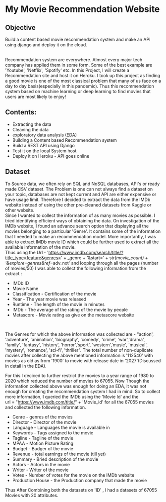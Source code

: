 <h1> My Movie Recommendation Website </h1>

<h2> Objective </h2>
Build a content based movie recommendation system and make an API using django and deploy it on the cloud. </br> </br>

Recommendation system are everywhere. Almost every major tech company has applied them in some form. Some of the best example are 'Youtube', 'Netflix', 'Spotify' etc. In this Project, I will create a Recommendation site and host it on Heroku. I took up this project as finding a good movie is one of the most classical problem that many of us face on a day to day basis(especially in this pandemic). Thus this recommendation system based on machine learning or deep learning to find movies that users are most likely to enjoy! </br>

<h2> Contents:</h2>
<ul>
  <li> Extracting the data </li>
  <li> Cleaning the data </li>
  <li> exploratory data analysis (EDA) </li>
  <li> Building a Content based Recommendation system </li>
  <li> Build a REST API using Django </li>
  <li> Test it on the local System host </li>
  <li> Deploy it on Heroku - API goes online </li>
</ul>

<h2> Dataset</h2>

To Source data, we often rely on SQL and NoSQL databases, API's or ready made CSV dataset. The Problem is one can not always find a dataset on your topic, databases are not kept current and API are either expensive or have usage limit. Therefore I decided to extract the data from the IMDb website instead of using the other pre-cleaned datasets from Kaggle or other website. </br>
Since I wanted to collect the information of as many movies as possible. I tried identifying efficient ways of obtaining the data. On investigation of the IMDb website, I found an advance search option that displaying all the movies belonging to a particular 'Genre'. It contains some of the information that I needed to make an recommendation model. More importantly, I was able to extract IMDb movie ID which could be further used to extract all the available information of the movie.  </br>
Thus using the Url - 'https://www.imdb.com/search/title/?title_type=feature&genres=' + _genre + '&start=' + str(_movie_count) + '&explore=genres&ref_=adv_nxt' and looping through all the pages (number of movies/50) I was able to collect the following information from the extract : 
<ul>
  <li> IMDb ID </li>
  <li> Movie Name </li>
  <li> Classification - Certification of the movie </li>
  <li> Year           - The year movie was released </li>
  <li> Runtime        - The length of the movie in minutes </li>
  <li> IMDb           - The average of the rating of the movie by people </li>
  <li> Metascore      - Movie rating as give on the metascore website </li>
</ul>  
</br>

The Genres for which the above information was collected are - "action', 'adventure', 'animation', 'biography', 'comedy', 'crime', 'war','drama', 'family', 'fantasy', 'history', 'horror','sport', 'western','music', 'musical', 'mystery', 'romance', 'sci-fi',  'thriller". The total number of non-duplicate movies after collecting the above mentioned information is '112540' with movies as old as from '1900' to movie with release date in '2027'(Discussed in detail  in the EDA). </br>
 
For this I deciced to further restrict the movies to a year range of 1980 to 2020 which reduced the number of movies to 67055. Now Though the information collected above was enough for doing an EDA, it was not enough for creating the recommendation system I had in mind. So to collect more information, I queried the IMDb using the 'Movie Id' and the </br> url = "https://www.imdb.com/title/" + 'Movie_id' for all the 67055 movies and collected the following information. 
<ul>
  <li> Genre            - genres of the movies </li>
  <li> Director         - Director of the movie</li>
  <li> Language         - Languages the movie is available in  </li>
  <li> Keywords         - Tags assigned to the movie </li>
  <li> Tagline          - Tagline of the movie</li>
  <li> MPAA             - Motion Picture Rating</li>
  <li> Budget           - Budger of the movie</li>
  <li> Revenue          - total earnings of the movie (till yet)</li>
  <li> Summary          - Bried description of the movie</li>
  <li> Actors           - Actors in the movie</li>
  <li> Writer           - Writer of the movie</li>
  <li> Votes            - Number of votes for the movie on the IMDb website</li>
  <li> Production House - the Production company that made the movie</li>
</ul>

Thus After Combining both the datasets on 'ID' , I had a datasets of 67055 Movies with 20 attributes. 

 
 
